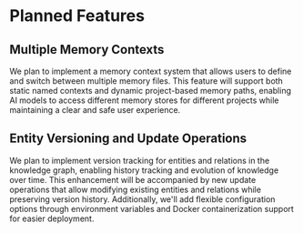 # Planned Features

## Multiple Memory Contexts

We plan to implement a memory context system that allows users to define and switch between multiple memory files. This feature will support both static named contexts and dynamic project-based memory paths, enabling AI models to access different memory stores for different projects while maintaining a clear and safe user experience.

## Entity Versioning and Update Operations

We plan to implement version tracking for entities and relations in the knowledge graph, enabling history tracking and evolution of knowledge over time. This enhancement will be accompanied by new update operations that allow modifying existing entities and relations while preserving version history. Additionally, we'll add flexible configuration options through environment variables and Docker containerization support for easier deployment.

